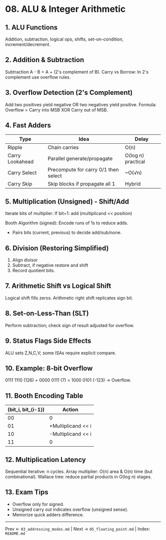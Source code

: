 # 08. ALU & Integer Arithmetic

## 1. ALU Functions
Addition, subtraction, logical ops, shifts, set-on-condition, increment/decrement.

## 2. Addition & Subtraction
Subtraction A - B = A + (2's complement of B).
Carry vs Borrow: In 2's complement use overflow rules.

## 3. Overflow Detection (2's Complement)
Add two positives yield negative OR two negatives yield positive.
Formula: Overflow = Carry into MSB XOR Carry out of MSB.

## 4. Fast Adders
| Type | Idea | Delay |
|------|------|-------|
| Ripple | Chain carries | O(n) |
| Carry Lookahead | Parallel generate/propagate | O(log n) practical |
| Carry Select | Precompute for carry 0/1 then select | ~O(√n) |
| Carry Skip | Skip blocks if propagate all 1 | Hybrid |

## 5. Multiplication (Unsigned) - Shift/Add
Iterate bits of multiplier:
If bit=1: add (multiplicand << position)

Booth Algorithm (signed): Encode runs of 1s to reduce adds.
- Pairs bits (current, previous) to decide add/sub/none.

## 6. Division (Restoring Simplified)
1. Align divisor
2. Subtract, if negative restore and shift
3. Record quotient bits.

## 7. Arithmetic Shift vs Logical Shift
Logical shift fills zeros.
Arithmetic right shift replicates sign bit.

## 8. Set-on-Less-Than (SLT)
Perform subtraction; check sign of result adjusted for overflow.

## 9. Status Flags Side Effects
ALU sets Z,N,C,V; some ISAs require explicit compare.

## 10. Example: 8-bit Overflow
0111 1110 (126) + 0000 0111 (7) = 1000 0101 (-123) → Overflow.

## 11. Booth Encoding Table
| (bit_i, bit_{i-1}) | Action |
|--------------------|--------|
| 00 | 0 |
| 01 | +Multiplicand << i |
| 10 | -Multiplicand << i |
| 11 | 0 |

## 12. Multiplication Latency
Sequential iterative: n cycles.
Array multiplier: O(n) area & O(n) time (but combinational).
Wallace tree: reduce partial products in O(log n) stages.

## 13. Exam Tips
- Overflow only for signed.
- Unsigned carry out indicates overflow (unsigned sense).
- Memorize quick adders difference.

---
Prev ← `03_addressing_modes.md` | Next → `05_floating_point.md` | Index: `README.md`
